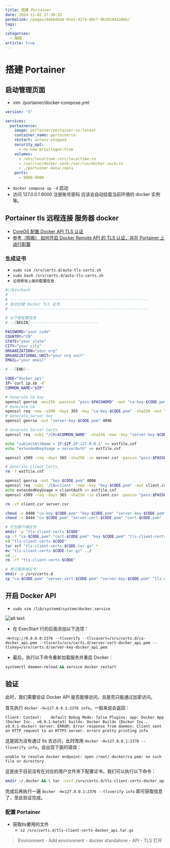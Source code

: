 ```yaml
---
title: 搭建 Portainer
date: 2024-11-02 17:30:22
permalink: /pages/dabbdda6-91e2-4274-89c7-9b265442a9bb/
tags:
  - 
categories:
  - 编程
article: true
---
```


# 搭建 Portainer

## 启动管理页面

- vim ./portainer/docker-compose.yml

```yaml
version: "3"

services:
  portainerce:
    image: portainer/portainer-ce:latest
    container_name: portainerce
    restart: unless-stopped
    security_opt:
      - no-new-privileges:true
    volumes:
      - /etc/localtime:/etc/localtime:ro
      - /var/run/docker.sock:/var/run/docker.sock:ro
      - ./portainer-data:/data
    ports:
      - 9000:9000
```

- `docker compose up -d` 启动
- 访问 127.0.0.1:9000 注册账号密码 应该会自动挂载当前环境的 docker 实例等。

## Portainer tls 远程连接 服务器 docker

- [CoreOS 配置 Docker API TLS 认证](https://cloud.tencent.com/developer/article/1335560)
- [参考（照搬） 如何开启 Docker Remote API 的 TLS 认证，并在 Portainer 上进行配置](https://www.xukecheng.tech/how-to-enable-tls-authentication-for-docker-remote-api)

### 生成证书

- `sudo vim /srv/certs.d/auto-tls-certs.sh`
- `sudo bash /srv/certs.d/auto-tls-certs.sh`
- `记得修改上面的配置信息`

```bash
#!/bin/bash
# 
# -------------------------------------------------------------
# 自动创建 Docker TLS 证书
# -------------------------------------------------------------

# 以下是配置信息
# --[BEGIN]------------------------------

PASSWORD="your code"
COUNTRY="CN"
STATE="your state"
CITY="your city"
ORGANIZATION="your org"
ORGANIZATIONAL_UNIT="your org unit"
EMAIL="your email"

# --[END]--

CODE="docker_api"
IP=`curl ip.sb -4`
COMMON_NAME="$IP"

# Generate CA key
openssl genrsa -aes256 -passout "pass:$PASSWORD" -out "ca-key-$CODE.pem" 4096
# Generate CA
openssl req -new -x509 -days 365 -key "ca-key-$CODE.pem" -sha256 -out "ca-$CODE.pem" -passin "pass:$PASSWORD" -subj "/C=$COUNTRY/ST=$STATE/L=$CITY/O=$ORGANIZATION/OU=$ORGANIZATIONAL_UNIT/CN=$COMMON_NAME/emailAddress=$EMAIL"
# Generate Server key
openssl genrsa -out "server-key-$CODE.pem" 4096

# Generate Server Certs.
openssl req -subj "/CN=$COMMON_NAME" -sha256 -new -key "server-key-$CODE.pem" -out server.csr

echo "subjectAltName = IP:$IP,IP:127.0.0.1" >> extfile.cnf
echo "extendedKeyUsage = serverAuth" >> extfile.cnf

openssl x509 -req -days 365 -sha256 -in server.csr -passin "pass:$PASSWORD" -CA "ca-$CODE.pem" -CAkey "ca-key-$CODE.pem" -CAcreateserial -out "server-cert-$CODE.pem" -extfile extfile.cnf

# Generate Client Certs.
rm -f extfile.cnf

openssl genrsa -out "key-$CODE.pem" 4096
openssl req -subj '/CN=client' -new -key "key-$CODE.pem" -out client.csr
echo extendedKeyUsage = clientAuth >> extfile.cnf
openssl x509 -req -days 365 -sha256 -in client.csr -passin "pass:$PASSWORD" -CA "ca-$CODE.pem" -CAkey "ca-key-$CODE.pem" -CAcreateserial -out "cert-$CODE.pem" -extfile extfile.cnf

rm -vf client.csr server.csr

chmod -v 0400 "ca-key-$CODE.pem" "key-$CODE.pem" "server-key-$CODE.pem"
chmod -v 0444 "ca-$CODE.pem" "server-cert-$CODE.pem" "cert-$CODE.pem"

# 打包客户端证书
mkdir -p "tls-client-certs-$CODE"
cp -f "ca-$CODE.pem" "cert-$CODE.pem" "key-$CODE.pem" "tls-client-certs-$CODE/"
cd "tls-client-certs-$CODE"
tar zcf "tls-client-certs-$CODE.tar.gz" *
mv "tls-client-certs-$CODE.tar.gz" ../
cd ..
rm -rf "tls-client-certs-$CODE"

# 拷贝服务端证书
mkdir -p /srv/certs.d
cp "ca-$CODE.pem" "server-cert-$CODE.pem" "server-key-$CODE.pem" "tls-client-certs-$CODE.tar.gz" /srv/certs.d/
```

## 开启 Docker API

- `sudo vim /lib/systemd/system/docker.service`

![alt text](https://www.notion.so/image/https%3A%2F%2Fs3-us-west-2.amazonaws.com%2Fsecure.notion-static.com%2Fefca8e37-c9f0-4c91-927c-eba88efd07a8%2FUntitled.png?table=block&id=a348ded6-ee3f-4d5c-b821-4bae2f30df34&cache=v2)

- 在 ExecStart 行的后面添加以下选项：

```text
-H=tcp://0.0.0.0:2376 --tlsverify --tlscacert=/srv/certs.d/ca-docker_api.pem --tlscert=/srv/certs.d/server-cert-docker_api.pem --tlskey=/srv/certs.d/server-key-docker_api.pem
```

- 最后，执行以下命令重新加载服务并重启 Docker：

```bash
systemctl daemon-reload && service docker restart
```

## 验证

此时，我们需要验证 Docker API 是否能够访问，且是否只能通过加密访问。

首先执行 `docker -H=127.0.0.1:2376 info`，一般来说会返回：

```text
Client: Context:    default Debug Mode: false Plugins: app: Docker App (Docker Inc., v0.9.1-beta3) buildx: Docker Buildx (Docker Inc., v0.9.1-docker) Server: ERROR: Error response from daemon: Client sent an HTTP request to an HTTPS server. errors pretty printing info
```

这是因为没有通过 tls 去访问，此时改用 `docker -H=127.0.0.1:2376 --tlsverify info`，会出现下面的错误：

```text
unable to resolve docker endpoint: open /root/.docker/ca.pem: no such file or directory
```

这是由于目前没有在对应的用户文件夹下配置证书，我们可以执行以下命令：

```bash
mkdir ~/.docker && \ tar -zxvf /srv/certs.d/tls-client-certs-docker_api.tar.gz -C ~/.docker && \ mv ~/.docker/ca-docker_api.pem ~/.docker/ca.pem && \ mv ~/.docker/cert-docker_api.pem ~/.docker/cert.pem && \ mv ~/.docker/key-docker_api.pem ~/.docker/key.pem
```

完成后再执行一遍 `docker -H=127.0.0.1:2376 --tlsverify info` 即可获取信息了，至此验证完成。

### 配置 Portainer

- 获取tls要用的文件
  - `sz /srv/certs.d/tls-client-certs-docker_api.tar.gz`

> Environment - Add environment - docker standalone - API - TLS 打开
